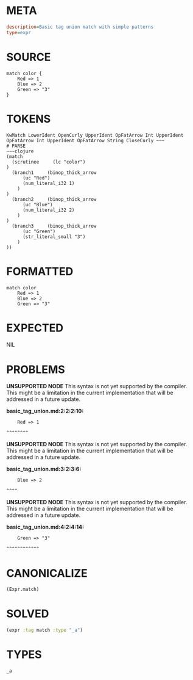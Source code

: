 # META
~~~ini
description=Basic tag union match with simple patterns
type=expr
~~~
# SOURCE
~~~roc
match color {
	Red => 1
	Blue => 2
	Green => "3"
}
~~~
# TOKENS
~~~text
KwMatch LowerIdent OpenCurly UpperIdent OpFatArrow Int UpperIdent OpFatArrow Int UpperIdent OpFatArrow String CloseCurly ~~~
# PARSE
~~~clojure
(match
  (scrutinee     (lc "color")
)
  (branch1     (binop_thick_arrow
      (uc "Red")
      (num_literal_i32 1)
    )
)
  (branch2     (binop_thick_arrow
      (uc "Blue")
      (num_literal_i32 2)
    )
)
  (branch3     (binop_thick_arrow
      (uc "Green")
      (str_literal_small "3")
    )
))
~~~
# FORMATTED
~~~roc
match color
	Red => 1
	Blue => 2
	Green => "3"
~~~
# EXPECTED
NIL
# PROBLEMS
**UNSUPPORTED NODE**
This syntax is not yet supported by the compiler.
This might be a limitation in the current implementation that will be addressed in a future update.

**basic_tag_union.md:2:2:2:10:**
```roc
	Red => 1
```
	^^^^^^^^


**UNSUPPORTED NODE**
This syntax is not yet supported by the compiler.
This might be a limitation in the current implementation that will be addressed in a future update.

**basic_tag_union.md:3:2:3:6:**
```roc
	Blue => 2
```
	^^^^


**UNSUPPORTED NODE**
This syntax is not yet supported by the compiler.
This might be a limitation in the current implementation that will be addressed in a future update.

**basic_tag_union.md:4:2:4:14:**
```roc
	Green => "3"
```
	^^^^^^^^^^^^


# CANONICALIZE
~~~clojure
(Expr.match)
~~~
# SOLVED
~~~clojure
(expr :tag match :type "_a")
~~~
# TYPES
~~~roc
_a
~~~
